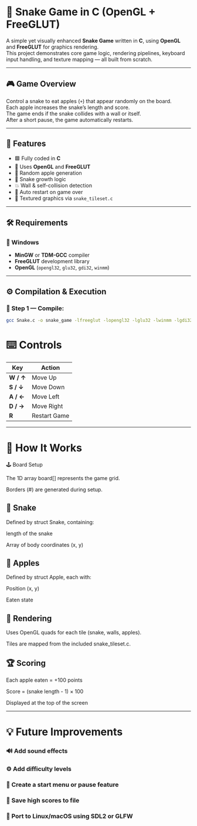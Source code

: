 # 🐍 Snake Game in C (OpenGL + FreeGLUT)

A simple yet visually enhanced **Snake Game** written in **C**, using **OpenGL** and **FreeGLUT** for graphics rendering.  
This project demonstrates core game logic, rendering pipelines, keyboard input handling, and texture mapping — all built from scratch.

---

## 🎮 Game Overview

Control a snake to eat apples (`+`) that appear randomly on the board.  
Each apple increases the snake’s length and score.  
The game ends if the snake collides with a wall or itself.  
After a short pause, the game automatically restarts.

---

## 🧠 Features

- 🟩 Fully coded in **C**
- 🧩 Uses **OpenGL** and **FreeGLUT**
- 🍎 Random apple generation
- 🐍 Snake growth logic
- 💥 Wall & self-collision detection
- 🔁 Auto restart on game over
- 🎨 Textured graphics via `snake_tileset.c`

---

## 🛠️ Requirements

### 🔹 Windows
- **MinGW** or **TDM-GCC** compiler  
- **FreeGLUT** development library  
- **OpenGL** (`opengl32`, `glu32`, `gdi32`, `winmm`)

---

## ⚙️ Compilation & Execution

### 🧩 Step 1 — Compile:
```bash
gcc Snake.c -o snake_game -lfreeglut -lopengl32 -lglu32 -lwinmm -lgdi32
```

# ⌨️ Controls
| Key       | Action       |
| --------- | ------------ |
| **W / ↑** | Move Up      |
| **S / ↓** | Move Down    |
| **A / ←** | Move Left    |
| **D / →** | Move Right   |
| **R**     | Restart Game |


---

# 🧱 How It Works
🕹️ Board Setup

The 1D array board[] represents the game grid.

Borders (#) are generated during setup.

## 🐍 Snake

Defined by struct Snake, containing:

length of the snake

Array of body coordinates (x, y)

 ## 🍎 Apples

Defined by struct Apple, each with:

Position (x, y)

Eaten state

## 🎨 Rendering

Uses OpenGL quads for each tile (snake, walls, apples).

Tiles are mapped from the included snake_tileset.c.

## 🏆 Scoring

Each apple eaten = +100 points

Score = (snake length - 1) × 100

Displayed at the top of the screen

---
# 💡 Future Improvements

### 🔊 Add sound effects

### ⚙️ Add difficulty levels

### 🏁 Create a start menu or pause feature

### 💾 Save high scores to file

### 🐧 Port to Linux/macOS using SDL2 or GLFW
